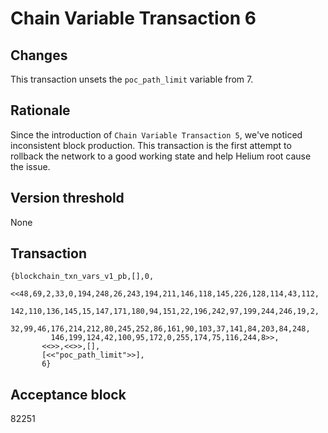 # Chain Variable Transaction 6

## Changes

This transaction unsets the `poc_path_limit` variable from 7.

## Rationale

Since the introduction of `Chain Variable Transaction 5`, we've noticed inconsistent block production.
This transaction is the first attempt to rollback the network to a good working state and help Helium root cause the issue.

## Version threshold

None

## Transaction

```
{blockchain_txn_vars_v1_pb,[],0,
       <<48,69,2,33,0,194,248,26,243,194,211,146,118,145,226,128,114,43,112,
         142,110,136,145,15,147,171,180,94,151,22,196,242,97,199,244,246,19,2,
         32,99,46,176,214,212,80,245,252,86,161,90,103,37,141,84,203,84,248,
         146,199,124,42,100,95,172,0,255,174,75,116,244,8>>,
       <<>>,<<>>,[],
       [<<"poc_path_limit">>],
       6}
```

## Acceptance block

82251
